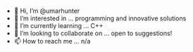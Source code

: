 - 👋 Hi, I’m @umarhunter
- 👀 I’m interested in ... programming and innovative solutions
- 🌱 I’m currently learning ... C++
- 💞️ I’m looking to collaborate on ... open to suggestions!
- 📫 How to reach me ... n/a

<!---
umarhunter/umarhunter is a ✨ special ✨ repository because its `README.md` (this file) appears on your GitHub profile.
You can click the Preview link to take a look at your changes.
--->
